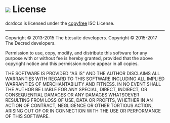 # <img class="dcr-icon" src="/img/dcr-icons/Document.svg" /> License 

dcrdocs is licensed under the [copyfree](http://copyfree.org) ISC License.

---

Copyright © 2013-2015 The btcsuite developers. Copyright © 2015-2017 The Decred developers.

Permission to use, copy, modify, and distribute this software for any purpose with or without fee is hereby granted, provided that the above copyright notice and this permission notice appear in all copies.

THE SOFTWARE IS PROVIDED "AS IS" AND THE AUTHOR DISCLAIMS ALL WARRANTIES WITH REGARD TO THIS SOFTWARE INCLUDING ALL IMPLIED WARRANTIES OF MERCHANTABILITY AND FITNESS. IN NO EVENT SHALL THE AUTHOR BE LIABLE FOR ANY SPECIAL, DIRECT, INDIRECT, OR CONSEQUENTIAL DAMAGES OR ANY DAMAGES WHATSOEVER RESULTING FROM LOSS OF USE, DATA OR PROFITS, WHETHER IN AN ACTION OF CONTRACT, NEGLIGENCE OR OTHER TORTIOUS ACTION, ARISING OUT OF OR IN CONNECTION WITH THE USE OR PERFORMANCE OF THIS SOFTWARE.
